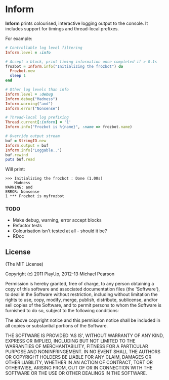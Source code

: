 # Inform

**Inform** prints colourised, interactive logging output to the console.
It includes support for timings and thread-local prefixes.

For example:

``` ruby
# Controllable log level filtering
Inform.level = :info

# Accept a block, print timing information once completed if > 0.1s
frozbot = Inform.info("Initializing the frozbot") do
  Frozbot.new
  sleep 1
end

# Other log levels than info
Inform.level = :debug
Inform.debug("Madness")
Inform.warning("and")
Inform.error("Nonsense")

# Thread-local log prefixing
Thread.current[:inform] = '1'
Inform.info("Frozbot is %{name}", :name => frozbot.name)

# Override output stream
buf = StringIO.new
Inform.output = buf
Inform.info("Loggable..")
buf.rewind
puts buf.read
```

Will print:

```
>>> Initializing the frozbot : Done (1.00s)
    Madness
WARNING: and
ERROR: Nonsense
1 *** Frozbot is myfrozbot
```

### TODO

 * Make debug, warning, error accept blocks
 * Refactor tests
 * Colourisation isn't tested at all - should it be?
 * RDoc

## License

(The MIT License)

Copyright (c) 2011 PlayUp, 2012-13 Michael Pearson

Permission is hereby granted, free of charge, to any person obtaining
a copy of this software and associated documentation files (the
'Software'), to deal in the Software without restriction, including
without limitation the rights to use, copy, modify, merge, publish,
distribute, sublicense, and/or sell copies of the Software, and to
permit persons to whom the Software is furnished to do so, subject to
the following conditions:

The above copyright notice and this permission notice shall be
included in all copies or substantial portions of the Software.

THE SOFTWARE IS PROVIDED 'AS IS', WITHOUT WARRANTY OF ANY KIND,
EXPRESS OR IMPLIED, INCLUDING BUT NOT LIMITED TO THE WARRANTIES OF
MERCHANTABILITY, FITNESS FOR A PARTICULAR PURPOSE AND NONINFRINGEMENT.
IN NO EVENT SHALL THE AUTHORS OR COPYRIGHT HOLDERS BE LIABLE FOR ANY
CLAIM, DAMAGES OR OTHER LIABILITY, WHETHER IN AN ACTION OF CONTRACT,
TORT OR OTHERWISE, ARISING FROM, OUT OF OR IN CONNECTION WITH THE
SOFTWARE OR THE USE OR OTHER DEALINGS IN THE SOFTWARE.
